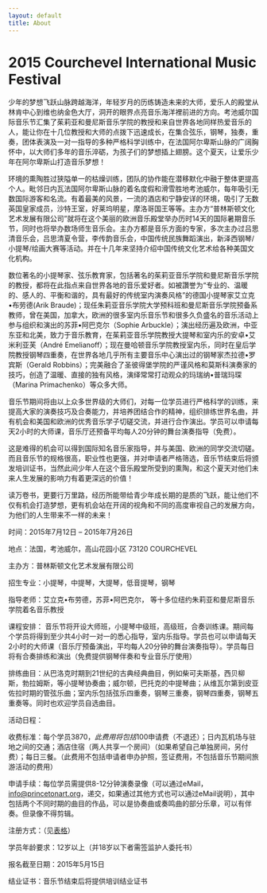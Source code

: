 ```yaml
---
layout: default
title: About
---
```

# 2015 Courchevel International Music Festival

少年的梦想飞跃山脉跨越海洋，年轻岁月的历练铸造未来的大师，爱乐人的殿堂从林肯中心到维也纳金色大厅，洞开的眼界点亮音乐海洋裡前进的方向。考池威尔国际音乐节汇集了茱莉亚和曼尼斯音乐学院的教授和来自世界各地同样热爱音乐的人，能让你在十几位教授和大师的点拨下迅速成长，在集合弦乐，钢琴，独奏，重奏，团体表演及一对一指导的多种严格科学训练中，在法国阿尔卑斯山脉的广阔胸怀中，以大师们多年的音乐淬砺，为孩子们的梦想插上翅膀。这个夏天，让爱乐少年在阿尔卑斯山打造音乐梦想！
 
环境的熏陶胜过狭隘单一的枯燥训练，团队的协作能在潜移默化中融于整体更提高个人。毗邻日内瓦法国阿尔卑斯山脉的着名度假和滑雪胜地考池威尔，每年吸引无数国际游客和名流。有着最美的风景，一流的酒店和宁静安详的环境，吸引了无数英国皇家成员，沙特王室，好莱坞明星，摩洛哥国王等等。主办方“普林斯顿文化艺术发展有限公司”就将在这个美丽的欧洲音乐殿堂举办历时14天的国际暑期音乐节，同时也将举办数场师生音乐会。主办方都是音乐方面的专家，多次主办过吕思清音乐会，吕思清夏令营，李传韵音乐会，中国传统民族舞蹈演出，新泽西钢琴/小提琴/绘画大赛等活动。并在十几年来坚持介绍中国传统文化艺术给各种美国文化机构。
 
数位著名的小提琴家、弦乐教育家，包括著名的茱莉亚音乐学院和曼尼斯音乐学院的教授，都将在此指点来自世界各地的音乐爱好者。如被讚誉为“专业的、温暖的、感人的、平衡和谐的，具有最好的传统室内演奏风格”的德国小提琴家艾立克•布劳德(Arik Braude)；现任朱莉亚音乐学院大学预科班和曼尼斯音乐学院预备系教师，曾在美国，加拿大，欧洲的很多室内乐音乐节和很多久负盛名的音乐活动上参与组织和演出的苏菲•阿巴克尔（Sophie  Arbuckle）；演出经历遍及欧洲，中亚东亚和北美，致力于音乐教育，在茱莉亚音乐学院教授大提琴和室内乐的安卓•艾米利亚芙（André Emelianoff）；现在曼哈顿音乐学院教授室内乐，同时在皇后学院教授钢琴四重奏，在世界各地几乎所有主要音乐中心演出过的钢琴家杰拉德•罗宾斯（Gerald Robbins）；完美融合了圣彼得堡学院的严谨风格和莫斯科演奏家的技巧，创造了温暖、直接的独有风格，演绎常常打动观众的玛瑞纳•普瑞玛琛（Marina Primachenko）等众多大师。
 
音乐节期间将由以上众多世界级的大师们，对每一位学员进行严格科学的训练，来提高大家的演奏技巧及合奏能力，并培养团结合作的精神，组织排练世界名曲，并有机会和美国和欧洲的优秀音乐学子切磋交流，并进行合作演出。学员可以申请每天2小时的大师课，音乐厅还预备平均每人20分钟的舞台演奏指导（免费）。
 
这是难得的机会可以得到国际知名音乐家指导，并与美国、欧洲的同学交流切磋。而且音乐节的规格很高，职业性也更强，并对申请者严格筛选，音乐节结束后将颁发培训证书，当然此间少年人在这个音乐殿堂所受到的熏陶，和这个夏天对他们未来人生发展的影响力有着更深远的价值！
 
读万卷书，更要行万里路，经历所能带给青少年成长期的是质的飞跃，能让他们不仅有机会打造梦想，更有机会站在开阔的视角和不同的高度审视自己的发展方向，为他们的人生带来不一样的未来！
 
 
 
 
时间：2015年7月12日 – 2015年7月26日
 
地点：法国，考池威尔，高山花园小区 73120 COURCHEVEL
 
主办方：普林斯顿文化艺术发展有限公司
 
招生专业：小提琴，中提琴，大提琴，低音提琴，钢琴
 
指导老师：艾立克•布劳德，苏菲•阿巴克尔， 等十多位纽约朱莉亚和曼尼斯音乐学院着名音乐教授
 
课程安排：
音乐节将开设大师班，小提琴中级班，高级班，合奏训练课。期间每个学员将得到至少共4小时一对一的悉心指导，室内乐指导。学员也可以申请每天2小时的大师课（音乐厅预备演出，平均每人20分钟的舞台演奏指导）。学员每日将有合奏排练和演出（免费提供钢琴伴奏和专业音乐厅使用）
 
排练曲目：从巴洛克时期到21世纪的古典经典曲目，例如柴可夫斯基，西贝柳斯，勃拉姆斯，等小提琴协奏曲；威尔顿，巴托克的中提琴曲；从维瓦尔第到皮亚佐拉时期的管弦乐曲；室内乐包括弦乐四重奏，钢琴三重奏，钢琴四重奏，钢琴五重奏等。同时也欢迎学员自选曲目。
 
活动日程：
 
收费标准：每个学员$3870，此费用将包括$100申请费（不退还）；日内瓦机场与驻地之间的交通；酒店住宿（两人共享一个房间）（如果希望自己单独房间，另付费）；每日三餐。（此费用不包括申请者申办护照，签证费用，不包括音乐节期间旅游活动的费用）
 
申请手续：每位学员需提供8-12分钟演奏录像（可以通过eMail，info@princetonart.org，递交，如果通过其他方式也可以通过eMail说明），其中包括两个不同时期的曲目的作品，可以是协奏曲或奏鸣曲的部分乐章，可以有伴奏。但录像不得剪辑。
 
注册方式：（见[表格](registration.html)）
 
学员年龄要求：12岁以上（并18岁以下者需签监护人委托书）
 
报名截至日期：2015年5月15日
 

结业证书：音乐节结束后将提供培训结业证书


